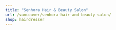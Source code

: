 ```yaml
---
title: "Senhora Hair & Beauty Salon"
url: /vancouver/senhora-hair-and-beauty-salon/
shop: hairdresser
---
```

